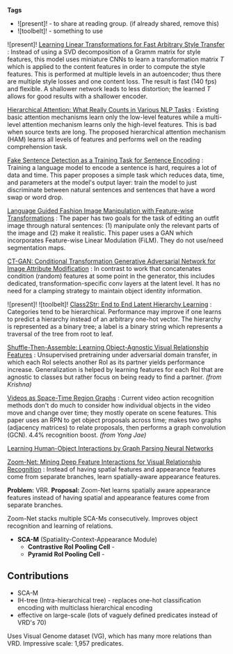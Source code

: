 **Tags**
- ![present]! - to share at reading group. (if already shared, remove this)
- ![toolbelt]! - something to use

![present]! [Learning Linear Transformations for Fast Arbitrary Style Transfer](https://arxiv.org/pdf/1808.04537.pdf)
: Instead of using a SVD decomposition of a Gramm matrix for style features, this model uses miniature CNNs to learn a transformation matrix $T$ which is applied to the content features in order to compute the style features. This is performed at multiple levels in an autoencoder; thus there are multiple style losses and one content loss. The result is fast (140 fps) and flexible. A shallower network leads to less distortion; the learned $T$ allows for good results with a shallower encoder.

[Hierarchical Attention: What Really Counts in Various NLP Tasks](https://arxiv.org/pdf/1808.03728.pdf)
: Existing basic attention mechanisms learn only the low-level features while a multi-level attention mechanism learns only the high-level features. This is bad when source texts are long. The proposed hierarchical attention mechanism (HAM) learns all levels of features and performs well on the reading comprehension task.

[Fake Sentence Detection as a Training Task for Sentence Encoding](https://arxiv.org/pdf/1808.03840.pdf)
: Training a language model to encode a sentence is hard, requires a lot of data and time. This paper proposes a simple task which reduces data, time, and parameters at the model's output layer: train the model to just discriminate between natural sentences and sentences that have a word swap or word drop.

[Language Guided Fashion Image Manipulation with Feature-wise Transformations](https://arxiv.org/pdf/1808.04000.pdf)
: The paper has two goals for the task of editing an outfit image through natural sentences: (1) manipulate only the relevant parts of the image and (2) make it realistic. This paper uses a GAN which incorporates Feature-wise Linear Modulation (FiLM). They do not use/need segmentation maps.

[CT-GAN: Conditional Transformation Generative Adversarial Network for Image Attribute Modification](https://arxiv.org/pdf/1807.04812.pdf)
: In contrast to work that concatenates condition (random) features at some point in the generator, this includes dedicated, transformation-specific conv layers at the latent level. It has no need for a clamping strategy to maintain object identity information.

![present]! ![toolbelt]! [Class2Str: End to End Latent Hierarchy Learning](https://arxiv.org/pdf/1808.06675.pdf)
: Categories tend to be hierarchical. Performance may improve if one learns to predict a hierarchy instead of an arbitrary one-hot vector. The hierarchy is represented as a binary tree; a label is a binary string which represents a traversal of the tree from root to leaf.

[Shuffle-Then-Assemble: Learning Object-Agnostic Visual Relationship Features](https://arxiv.org/pdf/1808.00171.pdf)
: Unsupervised pretraining under adversarial domain transfer, in which each RoI selects another RoI as its partner yields performance increase. Generalization is helped by learning features for each RoI that are agnostic to classes but rather focus on being ready to find a partner. *(from Krishna)*

[Videos as Space-Time Region Graphs]([https://arxiv.org/abs/1806.01810](https://arxiv.org/abs/1806.01810))
: Current video action recognition methods don't do much to consider how individual objects in the video move and change over time; they mostly operate on scene features. This paper uses an RPN to get object proposals across time; makes two graphs (adjacency matrices) to relate proposals, then performs a graph convolution (GCN). 4.4% recognition boost. *(from Yong Jae)*

[Learning Human-Object Interactions by Graph Parsing Neural Networks](https://arxiv.org/pdf/1808.07962.pdf)


[Zoom-Net: Mining Deep Feature Interactions for Visual Relationship Recognition](https://arxiv.org/pdf/1807.04979.pdf)
: Instead of having spatial features and appearance features come from separate branches, learn spatially-aware appearance features.

**Problem:** VRR.
**Proposal:** Zoom-Net learns spatially aware appearance features instead of having spatial and appearance features come from separate branches.

Zoom-Net stacks multiple SCA-Ms consecutively. Improves object recognition and learning of relations.

- **SCA-M** (Spatiality-Context-Appearance Module)
    - **Contrastive RoI Pooling Cell** - 
    - **Pyramid RoI Pooling Cell** - 

## Contributions

- SCA-M
- IH-tree (Intra-hierarchical tree) - replaces one-hot classification encoding with multiclass hierarchical encoding
- effective on large-scale (lots of vaguely defined predicates instead of VRD's 70)

Uses Visual Genome dataset (VG), which has many more relations than VRD. Impressive scale: 1,957 predicates.
<!--stackedit_data:
eyJoaXN0b3J5IjpbLTMxMTA2OTIxOSwtMTg3NTIzNzMyMSw0Mj
c5MzYzMjMsLTE1OTQ1NDIyMTUsNzIxMTk0NTg0LDE0OTEzNDY3
ODUsLTgyNjc5NjU1MCwyMDQwOTM3OTQ3XX0=
-->